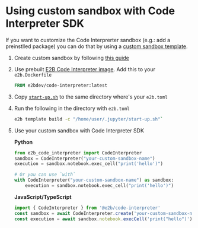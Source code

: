 # Using custom sandbox with Code Interpreter SDK

If you want to customize the Code Interprerter sandbox (e.g.: add a preinstlled package) you can do that by using a [custom sandbox template](https://e2b.dev/docs/sandbox/templates/overview).

1. Create custom sandbox by following [this guide](https://e2b.dev/docs/guide/custom-sandbox)

2. Use prebuilt [E2B Code Interpreter image](https://hub.docker.com/r/e2bdev/code-interpreter). Add this to your `e2b.Dockerfile`

    ```Dockerfile
    FROM e2bdev/code-interpreter:latest
    ```

3. Copy [`start-up.sh`](./start-up.sh) to the same directory where's your `e2b.toml`

4. Run the following in the directory with `e2b.toml`
    ```sh
    e2b template build -c "/home/user/.jupyter/start-up.sh"` 
    ```

5. Use your custom sandbox with Code Interpreter SDK

   **Python**
   ```python
   from e2b_code_interpreter import CodeInterpreter
   sandbox = CodeInterpreter("your-custom-sandbox-name")
   execution = sandbox.notebook.exec_cell("print('hello')")

   # Or you can use `with`
   with CodeInterpreter("your-custom-sandbox-name") as sandbox:
       execution = sandbox.notebook.exec_cell("print('hello')")
   ```
   

   **JavaScript/TypeScript**
   ```js
   import { CodeInterpreter } from '@e2b/code-interpreter'
   const sandbox = await CodeInterpreter.create('your-custom-sandbox-name')
   const execution = await sandbox.notebook.execCell('print("hello")')
   ```
